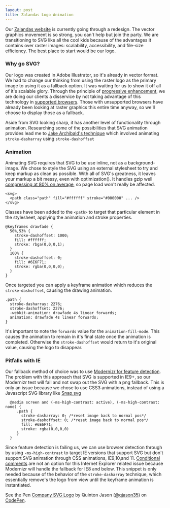 ```yaml
---
layout: post
title: Zalandas Logo Animation
---
```


Our [Zalandas website](http://zalandas.com) is currently going through a redesign. The vector graphics movement is so strong, you can't help but join the party. We are transitioning to SVG like all the cool kids because of the advantages it contains over raster images: scalability, accessibility, and file-size efficiency. The best place to start would be our logo.

### Why go SVG?

Our logo was created in Adobe Illustrator, so it's already in vector format. We had to change our thinking from using the raster logo as the primary image to using it as a fallback option. It was waiting for us to show it off all of it's scalable glory. Through the principle of [progressive enhancement](http://en.wikipedia.org/wiki/Progressive_enhancement), we are doing our clients a disservice by not taking advantage of this technology in [supported browsers](http://caniuse.com/#feat=svg). Those with unsupported browsers have already been looking at raster graphics this entire time anyway, so we'll choose to display those as a fallback.

Aside from SVG looking sharp, it has another level of functionality through animation. Researching some of the possibilities that SVG animation provides lead me to [Jake Archibald's technique](http://jakearchibald.com/2013/animated-line-drawing-svg/) which involved animating `stroke-dasharray` using `stroke-dashoffset`

### Animation

Animating SVG requires that SVG to be use inline, not as a background-image. We chose to style the SVG using an external stylesheet to try and keep markup as clean as possible. With all of SVG's greatness, it leaves your markup a bit messy, even with optimization(). It handles gzip well [compressing at 80% on average](http://www.w3.org/TR/SVG/minimize.html), so page load won't really be affected.

<pre rel="HTML"><code class="language-markup">&lt;svg&gt;
  &lt;path class="path" fill="#ffffff" stroke="#000000" ... /&gt;
&lt;/svg&gt;</code></pre>

Classes have been added to the `<path>` to target that particular element in the stylesheet, applying the animation and stroke properties.

<pre><code class="language-css">@keyframes drawfade {
  50%,53% {
    stroke-dashoffset: 1000;
    fill: #ffffff;
    stroke: rbga(0,0,0,1);
  }
  100% {
    stroke-dashoffset: 0;
    fill: #6E6F71;
    stroke: rgba(0,0,0,0);
  }
}</code></pre>

Once targeted you can apply a keyframe animation which reduces the `stroke-dashoffset`, causing the drawing animation.

<pre><code class="language-css">.path {
  stroke-dasharray: 2276;
  stroke-dashoffset: 2276;
  -webkit-animation: drawfade 4s linear forwards;
  animation: drawfade 4s linear forwards;
}
</code></pre>

It's important to note the `forwards` value for the `animation-fill-mode`. This causes the animation to remain in it's final state once the animation is completed. Otherwise the `stroke-dashoffset` would return to it's original value, causing the logo to disappear.

### Pitfalls with IE

Our fallback method of choice was to use <a href="http://modernizr.com/">Modernizr for feature detection</a>. The problem with this approach that SVG is supported in IE9+, so our Modernizr test will fail and not swap out the SVG with a png fallback. This is only an issue because we chose to use CSS3 animations, instead of using a Javascript SVG library like [Snap.svg](http://snapsvg.io/)

<pre><code class="language-css">  @media screen and (-ms-high-contrast: active), (-ms-high-contrast: none) {
     .path {
       stroke-dasharray: 0; /*reset image back to normal pos*/
       stroke-dashoffset: 0; /*reset image back to normal pos*/
       fill: #6E6F71;
       stroke: rgba(0,0,0,0)
     }
  }</code></pre>

Since feature detection is failing us, we can use browser detection through by using `-ms-high-contrast` to target IE versions that support SVG but don't support SVG animation through CSS animations, IE9,10,and 11. [Conditional comments](http://en.wikipedia.org/wiki/Conditional_comment) are not an option for this Internet Explorer related issue because Modernizr will handle the fallback for IE8 and below. This snippet is only needed because of the behavior of the `stroke-dasharray` technique, which essentially remove's the logo from view until the keyframe animation is instantiated.

<p data-height="405" data-theme-id="9329" data-slug-hash="ImGeo" data-default-tab="result" data-user="qjason35" class='codepen'>See the Pen <a href='http://codepen.io/qjason35/pen/ImGeo/'>Company SVG Logo</a> by Quinton Jason (<a href='http://codepen.io/qjason35'>@qjason35</a>) on <a href='http://codepen.io'>CodePen</a>.</p>
<p><script async src="//codepen.io/assets/embed/ei.js"></script></p>
